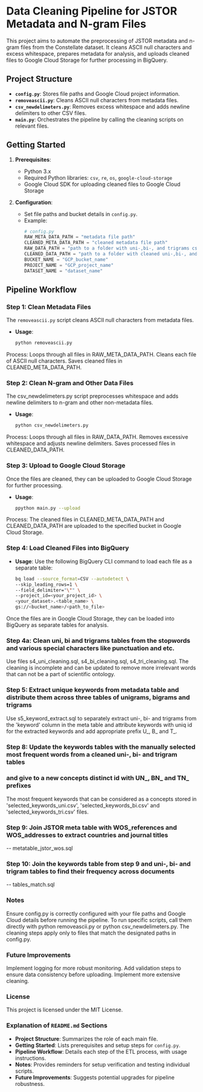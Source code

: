 # Data Cleaning Pipeline for JSTOR Metadata and N-gram Files

This project aims to automate the preprocessing of JSTOR metadata and n-gram files from the Constellate dataset. It cleans ASCII null characters and excess whitespace, prepares metadata for analysis, and uploads cleaned files to Google Cloud Storage for further processing in BigQuery.

## Project Structure

- **`config.py`**: Stores file paths and Google Cloud project information.
- **`removeascii.py`**: Cleans ASCII null characters from metadata files.
- **`csv_newdelimeters.py`**: Removes excess whitespace and adds newline delimiters to other CSV files.
- **`main.py`**: Orchestrates the pipeline by calling the cleaning scripts on relevant files.

## Getting Started

1. **Prerequisites**:
   - Python 3.x
   - Required Python libraries: `csv`, `re`, `os`, `google-cloud-storage`
   - Google Cloud SDK for uploading cleaned files to Google Cloud Storage

2. **Configuration**:
   - Set file paths and bucket details in `config.py`. 
   - Example:
     ```python
     # config.py
     RAW_META_DATA_PATH = "metadata file path"
     CLEANED_META_DATA_PATH = "cleaned metadata file path"
     RAW_DATA_PATH = "path to a folder with uni-,bi-, and trigrams csv files"
     CLEANED_DATA_PATH = "path to a folder with cleaned uni-,bi-, and trigrams csv files"
     BUCKET_NAME = "GCP_bucket_name"
     PROJECT_NAME = "GCP_project_name"
     DATASET_NAME = "dataset_name"
     ```

## Pipeline Workflow

### Step 1: Clean Metadata Files
The `removeascii.py` script cleans ASCII null characters from metadata files.

- **Usage**:
  ```bash
  python removeascii.py
Process:
Loops through all files in RAW_META_DATA_PATH.
Cleans each file of ASCII null characters.
Saves cleaned files in CLEANED_META_DATA_PATH.

### Step 2: Clean N-gram and Other Data Files
The csv_newdelimeters.py script preprocesses whitespace and adds newline delimiters to n-gram and 
other non-metadata files.
- **Usage**:
  ```bash
  python csv_newdelimeters.py

Process:
Loops through all files in RAW_DATA_PATH.
Removes excessive whitespace and adjusts newline delimiters.
Saves processed files in CLEANED_DATA_PATH.

### Step 3: Upload to Google Cloud Storage
Once the files are cleaned, they can be uploaded to Google Cloud Storage for further processing.

- **Usage**:
  ```bash
  ppython main.py --upload

Process:
The cleaned files in CLEANED_META_DATA_PATH and CLEANED_DATA_PATH are uploaded to the specified bucket in 
Google Cloud Storage.

### Step 4: Load Cleaned Files into BigQuery
- **Usage**:
  Use the following BigQuery CLI command to load each file as a separate table:
  ```bash
  bq load --source_format=CSV --autodetect \
  --skip_leading_rows=1 \
  --field_delimiter="\"" \
  --project_id=<your_project_id> \
  <your_dataset>.<table_name> \
  gs://<bucket_name>/<path_to_file>
  
Once the files are in Google Cloud Storage, they can be loaded into BigQuery as separate tables for analysis.

### Step 4a: Clean uni, bi and trigrams tables from the stopwords and various special characters like punctuation and etc.
Use files s4_uni_cleaning.sql, s4_bi_cleaning.sql, s4_tri_cleaning.sql.
The cleaning is incomplete and can be updated to remove more irrelevant words that can not be a part of scientific ontology.

### Step 5: Extract unique keywords from metadata table and distribute them across three tables of unigrams, bigrams and trigrams  
Use s5_keyword_extract.sql to separately extract uni-, bi- and trigrams from the 'keyword' column in the meta table 
and attribute keywords with uniq id for the extracted keywords and add appropriate prefix U_, B_ and T_.

### Step 8: Update the keywords tables with the manually selected most frequent words from a cleaned uni-, bi- and trigram tables
### and give to a new concepts distinct id with UN_, BN_ and TN_ prefixes
The most frequent keywords that can be considered as a concepts stored in 'selected_keywords_uni.csv', 
'selected_keywords_bi.csv' and 'selected_keywords_tri.csv' files.

### Step 9: Join JSTOR meta table with WOS_references and WOS_addresses to extract countries and journal titles
 -- metatable_jstor_wos.sql

### Step 10: Join the keywords table from step 9 and uni-, bi- and trigram tables to find their frequency across documents
 -- tables_match.sql
### Notes
Ensure config.py is correctly configured with your file paths and Google Cloud details before running the pipeline.
To run specific scripts, call them directly with python removeascii.py or python csv_newdelimeters.py.
The cleaning steps apply only to files that match the designated paths in config.py.

### Future Improvements
Implement logging for more robust monitoring.
Add validation steps to ensure data consistency before uploading.
Implement more extensive cleaning.

### License
This project is licensed under the MIT License.


### Explanation of `README.md` Sections

- **Project Structure**: Summarizes the role of each main file.
- **Getting Started**: Lists prerequisites and setup steps for `config.py`.
- **Pipeline Workflow**: Details each step of the ETL process, with usage instructions.
- **Notes**: Provides reminders for setup verification and testing individual scripts.
- **Future Improvements**: Suggests potential upgrades for pipeline robustness.
